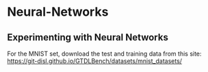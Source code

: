 # Neural-Networks
Experimenting with Neural Networks
-- 
For the MNIST set, download the test and training data from this site:
https://git-disl.github.io/GTDLBench/datasets/mnist_datasets/
